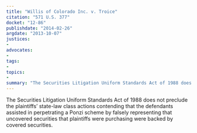 ```yaml
---
title: "Willis of Colorado Inc. v. Troice"
citation: "571 U.S. 377"
docket: "12-86"
publishdate: "2014-02-26"
argdate: "2013-10-07"
justices:
- 
advocates:
- 
tags:
- 
topics:
- 
summary: "The Securities Litigation Uniform Standards Act of 1988 does not preclude the plaintiffs’ state-law class actions contending that the defendants assisted in perpetrating a Ponzi scheme by falsely representing that uncovered securities that plaintiffs were purchasing were backed by covered securities."
---
```

The Securities Litigation Uniform Standards Act of 1988 does not preclude the plaintiffs’ state-law class actions contending that the defendants assisted in perpetrating a Ponzi scheme by falsely representing that uncovered securities that plaintiffs were purchasing were backed by covered securities.

